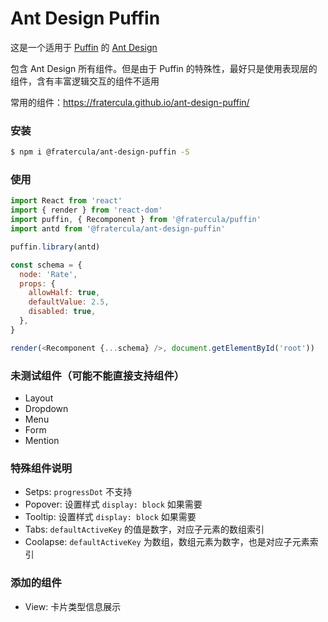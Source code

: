# Ant Design Puffin

这是一个适用于 [Puffin](https://github.com/fratercula/puffin) 的 [Ant Design](https://github.com/ant-design/ant-design)

包含 Ant Design 所有组件。但是由于 Puffin 的特殊性，最好只是使用表现层的组件，含有丰富逻辑交互的组件不适用

常用的组件：https://fratercula.github.io/ant-design-puffin/

### 安装

```bash
$ npm i @fratercula/ant-design-puffin -S
```

### 使用

```js
import React from 'react'
import { render } from 'react-dom'
import puffin, { Recomponent } from '@fratercula/puffin'
import antd from '@fratercula/ant-design-puffin'

puffin.library(antd)

const schema = {
  node: 'Rate',
  props: {
    allowHalf: true,
    defaultValue: 2.5,
    disabled: true,
  },
}

render(<Recomponent {...schema} />, document.getElementById('root'))
```

### 未测试组件（可能不能直接支持组件）

- Layout
- Dropdown
- Menu
- Form
- Mention

### 特殊组件说明

- Setps: `progressDot` 不支持
- Popover: 设置样式 `display: block` 如果需要
- Tooltip: 设置样式 `display: block` 如果需要
- Tabs: `defaultActiveKey` 的值是数字，对应子元素的数组索引
- Coolapse: `defaultActiveKey` 为数组，数组元素为数字，也是对应子元素索引

### 添加的组件

- View: 卡片类型信息展示
